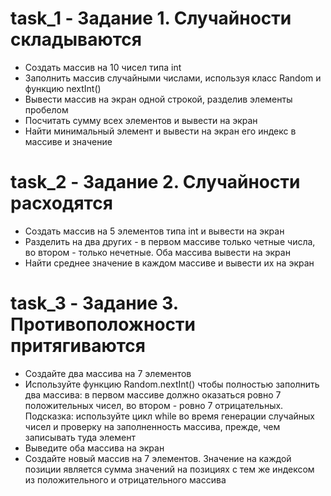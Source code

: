 # task_1 - Задание 1. Случайности складываются
- Создать массив на 10 чисел типа int
- Заполнить массив случайными числами, используя класс Random и функцию nextInt()
- Вывести массив на экран одной строкой, разделив элементы пробелом
- Посчитать сумму всех элементов и вывести на экран
- Найти минимальный элемент и вывести на экран его индекс в массиве и значение

# task_2 - Задание 2. Случайности расходятся
- Создать массив на 5 элементов типа int и вывести на экран
- Разделить на два других - в первом массиве только четные числа, во втором - только нечетные. Оба массива вывести на экран
- Найти среднее значение в каждом массивe и вывести их на экран

# task_3 - Задание 3. Противоположности притягиваются
- Создайте два массива на 7 элементов
- Используйте функцию Random.nextInt() чтобы полностью заполнить два массива: в первом массиве должно оказаться ровно 7 положительных чисел, во втором - ровно 7 отрицательных.
Подсказка: используйте цикл while во время генерации случайных чисел и проверку на заполненность массива, прежде, чем записывать туда элемент
- Выведите оба массива на экран
- Создайте новый массив на 7 элементов.
Значение на каждой позиции является сумма значений на позициях с тем же индексом из положительного и отрицательного массива
